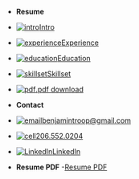 <!-- docs/_sidebar.md -->
- **Resume**
- [![intro](https://icongr.am/material/account.svg?size=16&color=currentColor)Intro](/?id=intro)
- [![experience](https://icongr.am/material/briefcase.svg?size=16&color=currentColor)Experience](/?id=experience)
- [![education](https://icongr.am/material/school.svg?size=16&color=currentColor)Education](/?id=education)
- [![skillset](https://icongr.am/material/hammer-wrench.svg?size=16&color=currentColor)Skillset](/?id=skillset)
- [![pdf](https://icongr.am/material/download.svg?size=16&color=currentColor).pdf download](https://drive.google.com/file/d/1yjVrifmYz_LyojnmDHKR023a0JllPAQO/view?usp=sharing)



- **Contact**
- [![email](https://icongr.am/material/email.svg?size=16&color=currentColor)benjamintroop@gmail.com](mailto:benjamintroop@gmail.com) 
- [![cell](https://icongr.am/material/phone.svg?size=16&color=currentColor)206.552.0204](tel:2065520204)
- [![LinkedIn](https://icongr.am/material/linkedin.svg?size=16&color=currentColor)LinkedIn](https://www.linkedin.com/in/bentroop)




- **Resume PDF**
-[Resume PDF](https://drive.google.com/file/d/1yjVrifmYz_LyojnmDHKR023a0JllPAQO/view?usp=sharing)


